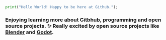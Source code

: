```python
print("Hello World! Happy to be here at Github.");
```
### Enjoying learning more about Gitbhub, programming and open source projects. ✨ Really excited by open source projects like [Blender](http://blender.org) and [Godot](https://godotengine.org/).
<!--
**koekhaos/koekhaos** is a ✨ _special_ ✨ repository because its `README.md` (this file) appears on your GitHub profile.

Here are some ideas to get you started:

- 🔭 I’m currently working on ...
- 🌱 I’m currently learning ...
- 👯 I’m looking to collaborate on ...
- 🤔 I’m looking for help with ...
- 💬 Ask me about ...
- 📫 How to reach me: ...
- 😄 Pronouns: ...
- ⚡ Fun fact: ...
-->
